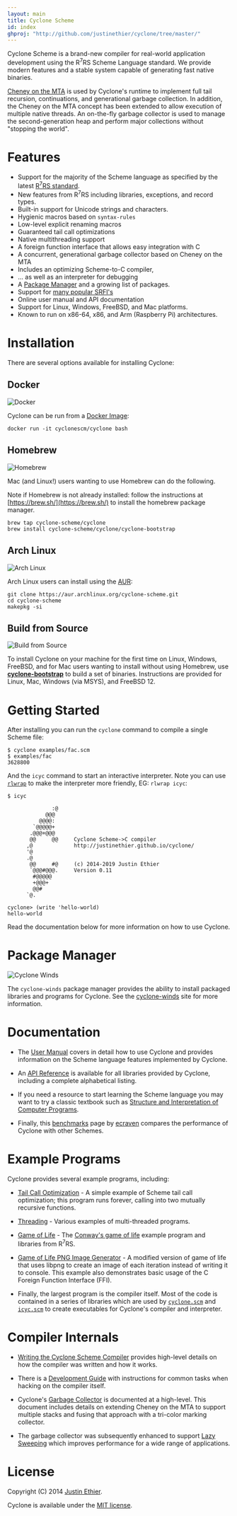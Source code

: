 ```yaml
---
layout: main
title: Cyclone Scheme
id: index
ghproj: "http://github.com/justinethier/cyclone/tree/master/"
---
```


Cyclone Scheme is a brand-new compiler for real-world application development using the R<sup>7</sup>RS Scheme Language standard. We provide modern features and a stable system capable of generating fast native binaries.

[Cheney on the MTA](https://github.com/justinethier/cyclone/raw/master/docs/research-papers/CheneyMTA.pdf) is used by Cyclone's runtime to implement full tail recursion, continuations, and generational garbage collection. In addition, the Cheney on the MTA concept has been extended to allow execution of multiple native threads. An on-the-fly garbage collector is used to manage the second-generation heap and perform major collections without "stopping the world".

# Features

- Support for the majority of the Scheme language as specified by the latest [R<sup>7</sup>RS standard](docs/Scheme-Language-Compliance.md). 
- New features from R<sup>7</sup>RS including libraries, exceptions, and record types.
- Built-in support for Unicode strings and characters.
- Hygienic macros based on `syntax-rules`
- Low-level explicit renaming macros
- Guaranteed tail call optimizations
- Native multithreading support
- A foreign function interface that allows easy integration with C
- A concurrent, generational garbage collector based on Cheney on the MTA
- Includes an optimizing Scheme-to-C compiler,
- ... as well as an interpreter for debugging
- A [Package Manager](https://github.com/cyclone-scheme/cyclone-winds) and a growing list of packages.
- Support for [many popular SRFI's](docs/API.md#srfi-libraries)
- Online user manual and API documentation
- Support for Linux, Windows, FreeBSD, and Mac platforms. 
- Known to run on x86-64, x86, and Arm (Raspberry Pi) architectures.

# Installation

There are several options available for installing Cyclone:

## Docker 
![Docker](docs/images/docker-thumb.png "Docker")

Cyclone can be run from a [Docker Image](https://hub.docker.com/r/cyclonescm/cyclone):
    
    docker run -it cyclonescm/cyclone bash
    
## Homebrew 
![Homebrew](docs/images/homebrew-thumb.png "Homebrew")

Mac (and Linux!) users wanting to use Homebrew can do the following.

Note if Homebrew is not already installed: follow the instructions at [https://brew.sh/](https://brew.sh/) to install the homebrew package manager. 

    brew tap cyclone-scheme/cyclone
    brew install cyclone-scheme/cyclone/cyclone-bootstrap

## Arch Linux 
![Arch Linux](docs/images/arch-linux-thumb.png "Arch Linux")

Arch Linux users can install using the [AUR](https://aur.archlinux.org/packages/cyclone-scheme/):

    git clone https://aur.archlinux.org/cyclone-scheme.git
    cd cyclone-scheme
    makepkg -si

## Build from Source
![Build from Source](docs/images/build-thumb.png "Build from Source")

To install Cyclone on your machine for the first time on Linux, Windows, FreeBSD, and for Mac users wanting to install without using Homebrew, use [**cyclone-bootstrap**](https://github.com/justinethier/cyclone-bootstrap) to build a set of binaries. Instructions are provided for Linux, Mac, Windows (via MSYS), and FreeBSD 12.

# Getting Started

After installing you can run the `cyclone` command to compile a single Scheme file:

    $ cyclone examples/fac.scm
    $ examples/fac
    3628800
    
And the `icyc` command to start an interactive interpreter. Note you can use [`rlwrap`](http://linux.die.net/man/1/rlwrap) to make the interpreter more friendly, EG: `rlwrap icyc`:

    $ icyc
    
                  :@
                @@@
              @@@@:
            `@@@@@+
           .@@@+@@@      
           @@     @@     Cyclone Scheme->C compiler
          ,@             http://justinethier.github.io/cyclone/
          '@
          .@
           @@     #@     (c) 2014-2019 Justin Ethier
           `@@@#@@@.     Version 0.11
            #@@@@@
            +@@@+
            @@#
          `@.
       
    cyclone> (write 'hello-world)
    hello-world

Read the documentation below for more information on how to use Cyclone.

# Package Manager

![Cyclone Winds](docs/images/cyclone-winds-small.png "Cyclone Winds")

The `cyclone-winds` package manager provides the ability to install packaged libraries and programs for Cyclone. See the [cyclone-winds](https://github.com/cyclone-scheme/cyclone-winds#cyclone-winds) site for more information.

# Documentation

- The [User Manual](docs/User-Manual) covers in detail how to use Cyclone and provides information on the Scheme language features implemented by Cyclone.

- An [API Reference](docs/API) is available for all libraries provided by Cyclone, including a complete alphabetical listing.

- If you need a resource to start learning the Scheme language you may want to try a classic textbook such as [Structure and Interpretation of Computer Programs](https://mitpress.mit.edu/sicp/full-text/book/book.html).

- Finally, this [benchmarks](http://ecraven.github.io/r7rs-benchmarks/benchmark.html) page by [ecraven](https://github.com/ecraven) compares the performance of Cyclone with other Schemes.

# Example Programs

Cyclone provides several example programs, including:

- [Tail Call Optimization](examples/tail-call-optimization.scm) - A simple example of Scheme tail call optimization; this program runs forever, calling into two mutually recursive functions.

- [Threading](examples/threading) - Various examples of multi-threaded programs.

- [Game of Life](examples/game-of-life) - The [Conway's game of life](https://en.wikipedia.org/wiki/Conway%27s_Game_of_Life) example program and libraries from R<sup>7</sup>RS.

- [Game of Life PNG Image Generator](examples/game-of-life-png) - A modified version of game of life that uses libpng to create an image of each iteration instead of writing it to console. This example also demonstrates basic usage of the C Foreign Function Interface (FFI).

- Finally, the largest program is the compiler itself. Most of the code is contained in a series of libraries which are used by [`cyclone.scm`](cyclone.scm) and [`icyc.scm`](icyc.scm) to create executables for Cyclone's compiler and interpreter.

# Compiler Internals

- [Writing the Cyclone Scheme Compiler](docs/Writing-the-Cyclone-Scheme-Compiler-Revised-2017) provides high-level details on how the compiler was written and how it works.

- There is a [Development Guide](docs/Development) with instructions for common tasks when hacking on the compiler itself.

- Cyclone's [Garbage Collector](docs/Garbage-Collector) is documented at a high-level. This document includes details on extending Cheney on the MTA to support multiple stacks and fusing that approach with a tri-color marking collector.

- The garbage collector was subsequently enhanced to support [Lazy Sweeping](https://github.com/justinethier/cyclone/blob/master/docs/Garbage-Collection-Using-Lazy-Sweeping) which improves performance for a wide range of applications.

# License

Copyright (C) 2014 [Justin Ethier](http://github.com/justinethier).

Cyclone is available under the [MIT license](http://www.opensource.org/licenses/mit-license.php).
